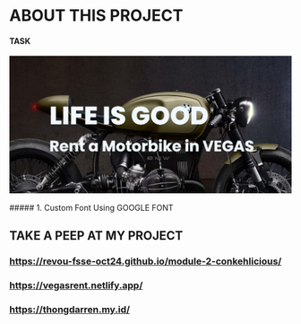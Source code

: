# ABOUT THIS PROJECT

#### TASK
<p><img src="img/task01.png"/></p>
##### 1. Custom Font Using GOOGLE FONT



## TAKE A PEEP AT MY PROJECT

### https://revou-fsse-oct24.github.io/module-2-conkehlicious/
### https://vegasrent.netlify.app/
### https://thongdarren.my.id/


